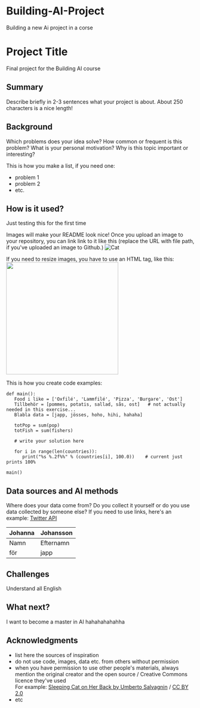 # Building-AI-Project
Building a new Ai project in a corse
# Project Title

Final project for the Building AI course

## Summary

Describe briefly in 2-3 sentences what your project is about. About 250 characters is a nice length! 


## Background

Which problems does your idea solve? How common or frequent is this problem? What is your personal motivation? Why is this topic important or interesting?

This is how you make a list, if you need one:
* problem 1
* problem 2
* etc.


## How is it used?

Just testing this for the first time

Images will make your README look nice!
Once you upload an image to your repository, you can link link to it like this (replace the URL with file path, if you've uploaded an image to Github.)
![Cat](https://upload.wikimedia.org/wikipedia/commons/5/5e/Sleeping_cat_on_her_back.jpg)

If you need to resize images, you have to use an HTML tag, like this:
<img src="https://www.google.com/search?q=computer+picture&rlz=1C1CHZL_svSE765SE766&oq=computer+picture&aqs=chrome..69i57j0i512l3j0i22i30l5j0i15i22i30.4138j0j7&sourceid=chrome&ie=UTF-8#imgrc=oNUFCpD4_LLIlM" width="300">

This is how you create code examples:
```
def main():
   Food i like = ['Oxfilé', 'Lammfilé', 'Pizza', 'Burgare', 'Ost']
   Tillbehör = [pommes, potatis, sallad, sås, ost]   # not actually needed in this exercise...
   Blabla data = [japp, jösses, hoho, hihi, hahaha]

   totPop = sum(pop)
   totFish = sum(fishers)

   # write your solution here

   for i in range(len(countries)):
      print("%s %.2f%%" % (countries[i], 100.0))    # current just prints 100%

main()
```


## Data sources and AI methods
Where does your data come from? Do you collect it yourself or do you use data collected by someone else?
If you need to use links, here's an example:
[Twitter API](https://developer.twitter.com/en/docs)

| Johanna      | Johansson |
| ----------- | ----------- |
| Namn      | Efternamn       |
| för   | japp        |

## Challenges

Understand all English

## What next?

I want to become a master in AI hahahahahahha


## Acknowledgments

* list here the sources of inspiration 
* do not use code, images, data etc. from others without permission
* when you have permission to use other people's materials, always mention the original creator and the open source / Creative Commons licence they've used
  <br>For example: [Sleeping Cat on Her Back by Umberto Salvagnin](https://commons.wikimedia.org/wiki/File:Sleeping_cat_on_her_back.jpg#filelinks) / [CC BY 2.0](https://creativecommons.org/licenses/by/2.0)
* etc
